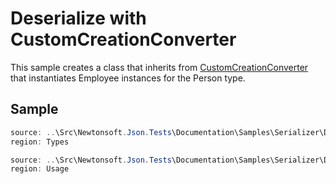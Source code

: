 ﻿# Deserialize with CustomCreationConverter

This sample creates a class that inherits from [CustomCreationConverter](T:Newtonsoft.Json.Converters.CustomCreationConverter) that instantiates Employee instances for the Person type.

## Sample

```csharp Types
source: ..\Src\Newtonsoft.Json.Tests\Documentation\Samples\Serializer\DeserializeCustomCreationConverter.cs
region: Types
```

```csharp Usage
source: ..\Src\Newtonsoft.Json.Tests\Documentation\Samples\Serializer\DeserializeCustomCreationConverter.cs
region: Usage
```
